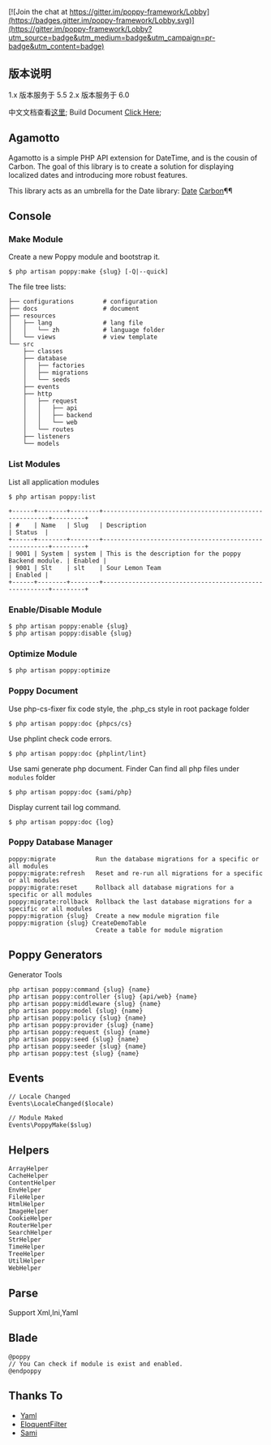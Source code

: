
[![Join the chat at https://gitter.im/poppy-framework/Lobby](https://badges.gitter.im/poppy-framework/Lobby.svg)](https://gitter.im/poppy-framework/Lobby?utm_source=badge&utm_medium=badge&utm_campaign=pr-badge&utm_content=badge)

## 版本说明

1.x 版本服务于 5.5
2.x 版本服务于 6.0

中文文档查看[这里](./docs/README_Zh-cn.md);
Build Document [Click Here](./docs/build.md);

## Agamotto

Agamotto is a simple PHP API extension for DateTime, and is the cousin of Carbon. 
The goal of this library is to create a solution for displaying localized dates 
and introducing more robust features.

This library acts as an umbrella for the Date library:
[Date](https://github.com/jenssegers/date)
[Carbon](https://github.com/briannesbitt/carbon)¶¶

## Console

### Make Module

Create a new Poppy module and bootstrap it.

```
$ php artisan poppy:make {slug} [-Q|--quick]
```

The file tree lists:

```
├── configurations        # configuration
├── docs                  # document
├── resources             
│   ├── lang              # lang file
│   │   └── zh            # language folder
│   └── views             # view template
└── src
    ├── classes
    ├── database
    │   ├── factories
    │   ├── migrations
    │   └── seeds
    ├── events
    ├── http
    │   ├── request
    │   │   ├── api
    │   │   ├── backend
    │   │   └── web
    │   └── routes
    ├── listeners
    └── models
```
### List Modules

List all application modules

```
$ php artisan poppy:list

+------+--------+--------+-------------------------------------------------------+---------+
| #    | Name   | Slug   | Description                                           | Status  |
+------+--------+--------+-------------------------------------------------------+---------+
| 9001 | System | system | This is the description for the poppy Backend module. | Enabled |
| 9001 | Slt    | slt    | Sour Lemon Team                                       | Enabled |
+------+--------+--------+-------------------------------------------------------+---------+
```

### Enable/Disable Module

```
$ php artisan poppy:enable {slug}
$ php artisan poppy:disable {slug}
```

### Optimize Module

```
$ php artisan poppy:optimize
```

### Poppy Document

Use php-cs-fixer fix code style, the .php_cs style in root package folder
```
$ php artisan poppy:doc {phpcs/cs} 
```

Use phplint check code errors.
```
$ php artisan poppy:doc {phplint/lint} 
```


Use sami generate php document. Finder Can find all php files under `modules` folder
```
$ php artisan poppy:doc {sami/php} 
```

Display current tail log command.
```
$ php artisan poppy:doc {log} 
```

### Poppy Database Manager

```
poppy:migrate           Run the database migrations for a specific or all modules
poppy:migrate:refresh   Reset and re-run all migrations for a specific or all modules
poppy:migrate:reset     Rollback all database migrations for a specific or all modules
poppy:migrate:rollback  Rollback the last database migrations for a specific or all modules
poppy:migration {slug}  Create a new module migration file
poppy:migration {slug} CreateDemoTable
                        Create a table for module migration
```

## Poppy Generators

Generator Tools

```
php artisan poppy:command {slug} {name}
php artisan poppy:controller {slug} {api/web} {name}
php artisan poppy:middleware {slug} {name}
php artisan poppy:model {slug} {name}
php artisan poppy:policy {slug} {name}
php artisan poppy:provider {slug} {name}
php artisan poppy:request {slug} {name}
php artisan poppy:seed {slug} {name}
php artisan poppy:seeder {slug} {name}
php artisan poppy:test {slug} {name}
```


## Events

```
// Locale Changed
Events\LocaleChanged($locale)

// Module Maked
Events\PoppyMake($slug)
```


## Helpers

```
ArrayHelper
CacheHelper
ContentHelper
EnvHelper
FileHelper
HtmlHelper
ImageHelper
CookieHelper
RouterHelper
SearchHelper
StrHelper
TimeHelper
TreeHelper
UtilHelper
WebHelper
```

## Parse

Support Xml,Ini,Yaml

## Blade 

```
@poppy
// You Can check if module is exist and enabled.
@endpoppy
```


## Thanks To

- [Yaml](http://nodeca.github.io/js-yaml/)
- [EloquentFilter](https://github.com/Tucker-Eric/EloquentFilter)
- [Sami](https://github.com/FriendsOfPHP/Sami) 